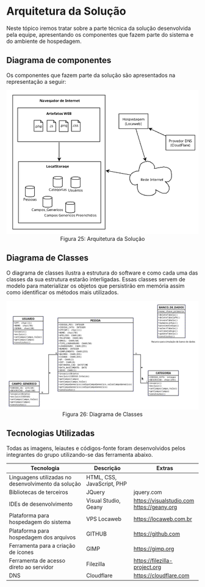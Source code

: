 # Arquitetura da Solução

Neste tópico iremos tratar sobre a parte técnica da solução desenvolvida pela equipe, apresentando os componentes que fazem parte do sistema e do ambiente de hospedagem.

## Diagrama de componentes

Os componentes que fazem parte da solução são apresentados na representação a seguir:

<P align='center'>
<img src='img/Arquitetura.png'><BR>
Figura 25: Arquitetura da Solução
</P>

## Diagrama de Classes

O diagrama de classes ilustra a estrutura do software e como cada uma das classes da sua estrutura estarão interligadas. Essas classes servem de modelo para materializar os objetos que persistirão em memória assim como identificar os métodos mais utilizados.

<P align='center'>
<img src='img/Diagrama_Classe.png'><BR>
Figura 26: Diagrama de Classes
</P>

## Tecnologias Utilizadas

Todas as imagens, leiautes e códigos-fonte foram desenvolvidos pelos integrantes do grupo utilizando-se das ferramenta abaixo.

| Tecnologia | Descrição | Extras |
| --- | --- | --- | 
| Linguagens utilizadas no desenvolvimento da solução | HTML, CSS, JavaScript, PHP | |
| Bibliotecas de terceiros | JQuery | jquery.com |
| IDEs de desenvolvimento | Visual Studio, Geany | https://visualstudio.com <BR> https://geany.org | 
| Plataforma para hospedagem do sistema | VPS Locaweb | https://locaweb.com.br | 
| Plataforma para hospedagem dos arquivos | GITHUB | https://github.com | 
| Ferramenta para a criação de ícones | GIMP | https://gimp.org |
| Ferramenta de acesso direto ao servidor | Filezilla | https://filezilla-project.org | 
| DNS | Cloudflare | https://cloudflare.com | 

